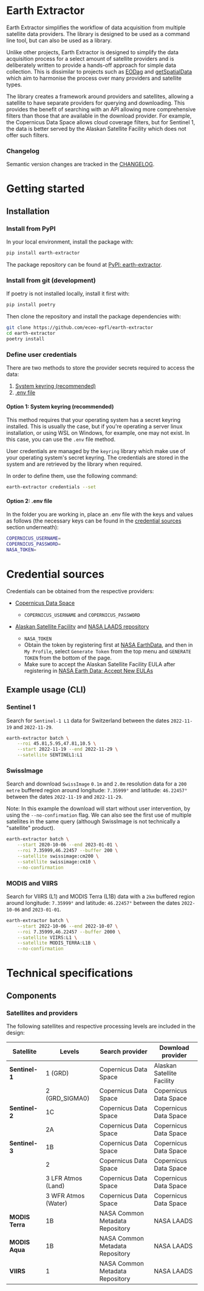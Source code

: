 # Earth Extractor

Earth Extractor simplifies the workflow of data acquisition from multiple
satellite data providers. The library is designed to be used as a command line
tool, but can also be used as a library.

Unlike other projects, Earth Extractor is designed to simplify the data
acquisition process for a select amount of satellite providers and is
deliberately written to provide a hands-off approach for simple data
collection. This is dissimilar to projects
such as [EODag](https://github.com/CS-SI/eodag) and
[getSpatialData](https://github.com/16EAGLE/getSpatialData) which aim to
harmonise the process over many providers and satellite types.

The library creates a framework around providers and satellites, allowing
a satellite to have separate providers for querying and downloading. This
provides the benefit of searching with an API allowing more comprehensive
filters than those that are available in the download provider. For example,
the Copernicus Data Space allows cloud coverage filters, but for
Sentinel 1, the data is better served by the Alaskan Satellite Facility 
which does not offer such filters.

### Changelog
Semantic version changes are tracked in the [CHANGELOG](./CHANGELOG.md).

# Getting started
## Installation

### Install from PyPI

In your local environment, install the package with:

```bash
pip install earth-extractor
```

The package repository can be found at
[PyPI: earth-extractor](https://pypi.org/project/earth-extractor/).

### Install from git (development)

If poetry is not installed locally, install it first with:

```bash
pip install poetry
```

Then clone the repository and install the package dependencies with:

```bash
git clone https://github.com/eceo-epfl/earth-extractor
cd earth-extractor
poetry install
```

### Define user credentials

There are two methods to store the provider secrets required to access the
data:

1. [System keyring (recommended)](#option-1-system-keyring-recommended)
2. [.env file](#option-2-env-file)

#### Option 1: System keyring (recommended)

This method requires that your operating system has a secret keyring installed.
This is usually the case, but if you're operating a server linux installation,
or using WSL on Windows, for example, one may not exist. In this case, you can
use the `.env` file method.

User credentials are managed by the `keyring` library which make use of your
operating system's secret keyring. The credentials are stored in the system
and are retrieved by the library when required.

In order to define them, use the following command:

```bash
earth-extractor credentials --set
```

#### Option 2: .env file

In the folder you are working in, place an .env file with the keys and values
as follows (the necessary keys can be found in the [credential sources](#credential-sources) section underneath):

```bash
COPERNICUS_USERNAME=
COPERNICUS_PASSWORD=
NASA_TOKEN=
```

# Credential sources

Credentials can be obtained from the respective providers:
* [Copernicus Data Space](https://dataspace.copernicus.eu/)
    * `COPERNICUS_USERNAME` and `COPERNICUS_PASSWORD`


* [Alaskan Satellite Facility](https://asf.alaska.edu/) and [NASA LAADS repository](https://ladsweb.modaps.eosdis.nasa.gov/)
    * `NASA_TOKEN`
    * Obtain the token by registering first at [NASA EarthData](https://urs.earthdata.nasa.gov/users/new), and then in `My Profile`, select `Generate Token` from the top menu and
    `GENERATE TOKEN` from the bottom of the page.
    * Make sure to accept the Alaskan Satellite Facility EULA after registering
    in [NASA Earth Data: Accept New EULAs](https://urs.earthdata.nasa.gov/users/ejayt/unaccepted_eulas)

## Example usage (CLI)

### Sentinel 1
Search for `Sentinel-1 L1` data for Switzerland between the dates
`2022-11-19` and `2022-11-29`.

```bash
earth-extractor batch \
    --roi 45.81,5.95,47.81,10.5 \
    --start 2022-11-19 --end 2022-11-29 \
    --satellite SENTINEL1:L1
```

### SwissImage

Search and download `SwissImage` `0.1m` and `2.0m` resolution data for a
`200 metre` buffered region around longitude: `7.35999°` and latitude:
`46.22457°` between the dates `2022-11-19` and `2022-11-29`.

Note: In this example the download will start without user intervention, by
using the `--no-confirmation` flag. We can also see the first use of multiple
satellites in the same query (although SwissImage is not technically a
"satellite" product).

```bash
earth-extractor batch \
    --start 2020-10-06 --end 2023-01-01 \
    --roi 7.35999,46.22457 --buffer 200 \
    --satellite swissimage:cm200 \
    --satellite swissimage:cm10 \
    --no-confirmation
```

### MODIS and VIIRS

Search for VIIRS (L1) and MODIS Terra (L1B) data with a `2km` buffered region
around longitude: `7.35999°` and latitude: `46.22457°` between the dates
`2022-10-06` and `2023-01-01`.

```bash
earth-extractor batch \
    --start 2022-10-06 --end 2022-10-07 \
    --roi 7.35999,46.22457 --buffer 2000 \
    --satellite VIIRS:L1 \
    --satellite MODIS_TERRA:L1B \
    --no-confirmation
```

# Technical specifications

## Components
### Satellites and providers
The following satellites and respective processing levels are
included in the design:


| **Satellite** | **Levels**            | **Search provider**               | **Download provider**             |
|---------------|-----------------------|-----------------------------------|-----------------------------------|
| **Sentinel-1**| 1 (GRD)               | Copernicus Data Space             | Alaskan Satellite Facility        |
|               | 2 (GRD_SIGMA0)        | Copernicus Data Space             | Copernicus Data Space             |
| **Sentinel-2**| 1C                    | Copernicus Data Space             | Copernicus Data Space             |
|               | 2A                    | Copernicus Data Space             | Copernicus Data Space             |
| **Sentinel-3**| 1B                    | Copernicus Data Space             | Copernicus Data Space             |
|               | 2                     | Copernicus Data Space             | Copernicus Data Space             |
|               | 3 LFR Atmos (Land)    | Copernicus Data Space             | Copernicus Data Space             |
|               | 3 WFR Atmos (Water)   | Copernicus Data Space             | Copernicus Data Space             |
| **MODIS Terra**| 1B                   | NASA Common Metadata Repository   | NASA LAADS                        |
| **MODIS Aqua** | 1B                   | NASA Common Metadata Repository   | NASA LAADS                        |
| **VIIRS**      | 1                    | NASA Common Metadata Repository   | NASA LAADS                        |
